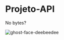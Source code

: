 # Projeto-API

No bytes?

![ghost-face-deebeedee](https://user-images.githubusercontent.com/94016306/167962626-6cea4450-eff4-4a37-bd0e-4972abca17f9.gif)
